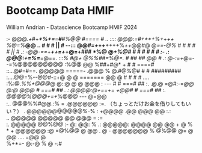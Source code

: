 # Bootcamp Data HMIF
 William Andrian - Datascience Bootcamp HMIF 2024

 :-      @@@*.+*#+***+%+=****=**#***#****%@@         #====                        #
..  :::: @@@:=*#*+**+%*+*+*+***+* %@=%*****@@   ..   #  #       #          ||     #
  --:::  @@*#=+*+**+**++++%*++*@@#@  @*==*-*@%       #  #   #   #   #      ||     #
   .:   -@@-==*+***++=+*+@=+### *%@  @*****+%@#      #  #    #  #    #            #
 :-  .: @@@:+=%=***=@==. :::*% *#@+  @%%#*#=%@=.     #   ##      ##        @@     #
   .:   @-:=+*@=--=%@@@@@@@@@ :%@@   @@ %##+#@*  +   #                     #  ====#      
  ::...@#=#==. @@@@@  =====- .@@@    %  @.#@%@#          #   #        #########
 :....@@=%--@@#-::+@  @   @     =======  @@ @            #   #        #       #
 .... :%:@.*%%+@@@*@  @::@       @  @   @@@  :      ---  #   #  ===#        ##
  :.  .@.@ =@#:-=*@@             @:@   @@@                  #   ===#      ##
 .  : *@@@@:@+==+=*                   +@@#                 #    ===#    ##
  :.  @@@@%@@@+=+*%@@@      ---       @=@@         
 :..  @@@%%#@@*.:*% =               .@@@@@@ :=.    （ちょっとだけお金を借りしてもいい？）
 .   @@@@@@@@@@@%-%    : +@@@@ .@@ @@@ @@   :.:    
 ..  @@@@@    @@@@@     @@  @@@             =  :=  
 :. @@@@@      @@%@@ :-  @:   @@:           %   .: 
   @@@@@:       @@@@   @@ @@ +  @          %   * + 
  @@@@@@    :@  =@%@@       @   @@  .      @     - 
 @@@@@@@      %  @%@@     @= @   @@ ....  =@@  @   
 %+*=-           @:-@         %   @       *-:#*
